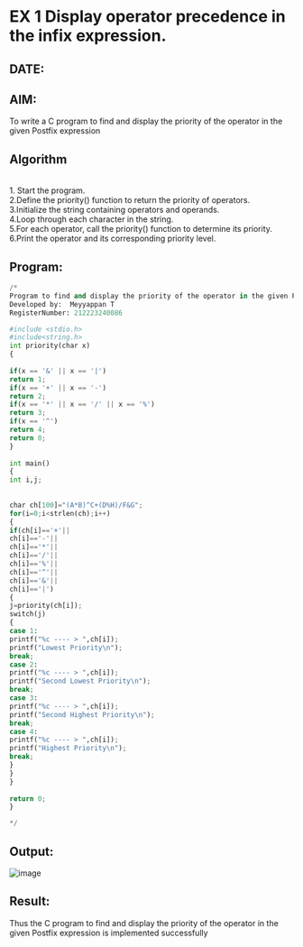 # EX 1 Display operator precedence in the infix expression.
## DATE:
## AIM:
To write a C program to find and display the priority of the operator in the given Postfix expression

## Algorithm
<br>1. Start the program.
<br>2.Define the priority() function to return the priority of operators.
<br>3.Initialize the string containing operators and operands.
<br>4.Loop through each character in the string.
<br>5.For each operator, call the priority() function to determine its priority.
<br>6.Print the operator and its corresponding priority level.   

## Program:
```py
/*
Program to find and display the priority of the operator in the given Postfix expression
Developed by:  Meyyappan T
RegisterNumber: 212223240086

#include <stdio.h> 
#include<string.h> 
int priority(char x) 
{ 
 
if(x == '&' || x == '|') 
return 1; 
if(x == '+' || x == '-') 
return 2; 
if(x == '*' || x == '/' || x == '%') 
return 3; 
if(x == '^') 
return 4; 
return 0; 
} 
 
int main() 
{ 
int i,j; 
  
  
char ch[100]="(A*B)^C+(D%H)/F&G"; 
for(i=0;i<strlen(ch);i++) 
{ 
if(ch[i]=='+'|| 
ch[i]=='-'|| 
ch[i]=='*'|| 
ch[i]=='/'|| 
ch[i]=='%'|| 
ch[i]=='^'|| 
ch[i]=='&'|| 
ch[i]=='|') 
{ 
j=priority(ch[i]); 
switch(j) 
{ 
case 1: 
printf("%c ---- > ",ch[i]); 
printf("Lowest Priority\n"); 
break; 
case 2: 
printf("%c ---- > ",ch[i]); 
printf("Second Lowest Priority\n"); 
break; 
case 3: 
printf("%c ---- > ",ch[i]); 
printf("Second Highest Priority\n"); 
break; 
case 4: 
printf("%c ---- > ",ch[i]); 
printf("Highest Priority\n"); 
break; 
} 
} 
} 
 
return 0; 
} 

*/
```

## Output:

![image](https://github.com/user-attachments/assets/78b826cf-7b74-4f7e-aceb-9d1300df3545)


## Result:
Thus the C program to find and display the priority of the operator in the given Postfix expression is implemented successfully
